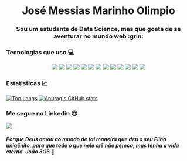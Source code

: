 <p align="center">
  <h1 align="center">José Messias Marinho Olimpio</h1>
  <h3 align="center">Sou um estudante de Data Science, mas que gosta de se aventurar no mundo web :grin:<h3>
</p>
  
 ### Tecnologias que uso :computer:
 
<p align="center">
  <img src="https://img.shields.io/badge/JavaScript-F7DF1E?style=for-the-badge&logo=javascript&logoColor=black"></img>
  <img src="https://img.shields.io/badge/TypeScript-007ACC?style=for-the-badge&logo=typescript&logoColor=white"></img>
  <img src="https://img.shields.io/badge/React-20232A?style=for-the-badge&logo=react&logoColor=61DAFB"></img>
  <img src="https://img.shields.io/badge/HTML5-E34F26?style=for-the-badge&logo=html5&logoColor=white"></img>
  <img src="https://img.shields.io/badge/CSS3-1572B6?style=for-the-badge&logo=css3&logoColor=white"><img>
  <img src="https://img.shields.io/badge/Node.js-43853D?style=for-the-badge&logo=node.js&logoColor=white">
  <img src="https://img.shields.io/badge/React_Native-20232A?style=for-the-badge&logo=react&logoColor=61DAFB"></img>
  <img src="https://img.shields.io/badge/PostgreSQL-316192?style=for-the-badge&logo=postgresql&logoColor=white"></img>
  <img src="https://img.shields.io/badge/MySQL-00000F?style=for-the-badge&logo=mysql&logoColor=white"></img>
  <img src="https://img.shields.io/badge/Java-ED8B00?style=for-the-badge&logo=java&logoColor=white"></img>
  <img src="https://img.shields.io/badge/Python-14354C?style=for-the-badge&logo=python&logoColor=white"></img>
  <img src="https://img.shields.io/badge/SQLite-07405E?style=for-the-badge&logo=sqlite&logoColor=white"></img>
  <img src="https://img.shields.io/badge/PHP-777BB4?style=for-the-badge&logo=php&logoColor=white"><img>
</p>

### Estatisticas :chart_with_upwards_trend:

[![Top Langs](https://github-readme-stats.vercel.app/api/top-langs/?username=Messiviski&layout=compact&exclude_repo=Analise-de-Dados-ENEM,PesqOperacionalTrab,Projeto-2-Datascience,desafio-moovery&count_private=true&theme=tokyonight)](https://github.com/anuraghazra/github-readme-stats)
[![Anurag's GitHub stats](https://github-readme-stats.vercel.app/api?username=Messiviski&count_private=true&show_icons=true&theme=tokyonight)](https://github.com/anuraghazra/github-readme-stats)

### Me segue no Linkedin :upside_down_face:
<a href="https://www.linkedin.com/in/messiasolimpioo/">
  <img src="https://img.shields.io/badge/LinkedIn-0077B5?style=for-the-badge&logo=linkedin&logoColor=white"></img>
</a>

#### _Porque Deus amou ao mundo de tal maneira que deu o seu Filho unigênito, para que todo o que nele crê não pereça, mas tenha a vida eterna. João 3:16_ :open_book:
